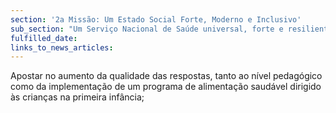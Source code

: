 ```yaml
---
section: '2a Missão: Um Estado Social Forte, Moderno e Inclusivo'
sub_section: "Um Serviço Nacional de Saúde universal, forte e resiliente"
fulfilled_date:
links_to_news_articles:
---
```


Apostar no aumento da qualidade das respostas, tanto ao nível pedagógico como da implementação de um programa de alimentação saudável dirigido às crianças na primeira infância;